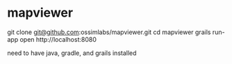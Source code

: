 # mapviewer

git clone git@github.com:ossimlabs/mapviewer.git
cd mapviewer
grails run-app
open http://localhost:8080

need to have java, gradle, and grails installed
